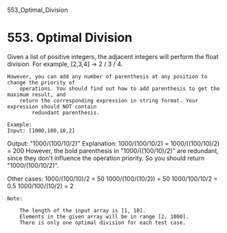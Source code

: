 553_Optimal_Division
# 553. Optimal Division

Given a list of positive integers, the adjacent integers will perform the float
        division. For example, [2,3,4] -> 2 / 3 / 4.

    However, you can add any number of parenthesis at any position to change the priority of
        operations. You should find out how to add parenthesis to get the maximum result, and
        return the corresponding expression in string format. Your expression should NOT contain
            redundant parenthesis.

    Example:
    Input: [1000,100,10,2]
Output: "1000/(100/10/2)"
Explanation:
1000/(100/10/2) = 1000/((100/10)/2) = 200
However, the bold parenthesis in "1000/((100/10)/2)" are redundant, since they don't influence the operation priority. So you should return "1000/(100/10/2)".

Other cases:
1000/(100/10)/2 = 50
1000/(100/(10/2)) = 50
1000/100/10/2 = 0.5
1000/100/(10/2) = 2

    

    Note:
    
        The length of the input array is [1, 10].
        Elements in the given array will be in range [2, 1000].
        There is only one optimal division for each test case.